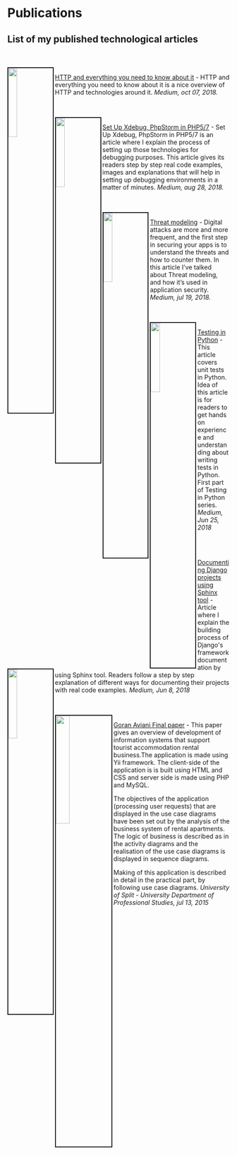 # Publications



## List of my published technological articles
<br>
<br>

<img src="https://cdn-images-1.medium.com/max/1067/0*sKaYtAoXV74DLcsB" align="left" border="2" width="20%"/>

[HTTP and everything you need to know about it](https://medium.com/@goranaviani/http-and-everything-you-need-to-know-about-it-8273bc224491) - HTTP and everything you need to know about it is a nice overview of HTTP and technologies around it.  _Medium, oct 07, 2018._

<br>
<br>

<img src="https://cdn-images-1.medium.com/max/1067/1*32wN-ItVobWdxmWwyU8o8A.jpeg" align="left" border="2" width="20%"/>

[Set Up Xdebug, PhpStorm in PHP5/7](https://medium.com/@goranaviani/set-up-xdebug-phpstorm-in-php5-7-6a8386304fc6) - Set Up Xdebug, PhpStorm in PHP5/7 is an article where I explain the process of setting up those technologies for debugging purposes. This article gives its readers step by step real code examples, images and explanations that will help in setting up debugging environments in a matter of minutes.  _Medium, aug 28, 2018._


<br>
<br>

<img src="https://cdn-images-1.medium.com/max/800/1*ifhHAX50eGNx801vofFtPQ.jpeg" align="left" border="2" width="20%"/>

[Threat modeling](https://medium.com/@goranaviani/threat-modeling-317b375548da) - Digital attacks are more and more frequent, and the first step in securing your apps is to understand the threats and how to counter them. In this article I’ve talked about Threat modeling, and how it’s used in application security. _Medium, jul 19, 2018._


<br>
<br>
<img src="https://cdn-images-1.medium.com/max/1400/1*MQQFG3SfXfX6VkkmC3quiQ.jpeg" align="left" border="2" width="20%"/>

[Testing in Python](https://medium.com/@goranaviani/testing-in-python-c6b903eb247d) - This article covers unit tests in Python. Idea of this article is for readers to get hands on experience and understanding about writing tests in Python.
First part of Testing in Python series. _Medium, Jun 25, 2018_

<br>
<br>
<img src="https://cdn-images-1.medium.com/max/800/1*aBjEUaDShrMB9RFqbl_saQ.jpeg" align="left" border="2" width="20%"/>

[Documenting Django projects using Sphinx tool](https://medium.com/@goranaviani/sphinx-for-django-documentation-2454e924b3bc) - Article where I explain the building process of Django's framework documentation by using Sphinx tool. Readers follow a step by step explanation of different ways for documenting their projects  with real code examples. _Medium, Jun 8, 2018_

<br>
<br>

<img src="https://www.mediafire.com/convkey/6579/hkqp8s06dh6laaq6g.jpg" align="left" border="2" width="25%"/>

[Goran Aviani Final paper](https://drive.google.com/file/d/1soJI8C6pcm9K0l4A9W3z2KbWv9rNM5Uz/view?usp=sharing) - This paper gives an overview of development
 of information systems that support tourist accommodation rental business.The application is made using Yii framework. The client-side of the application is 
is built using HTML and CSS and server side is made using PHP and MySQL. 

The objectives of the application (processing user requests) that are displayed
in the use case diagrams have been set out by the analysis of the business system of rental apartments. The logic of business 
is described as in the activity diagrams and the realisation of the use case diagrams is displayed in sequence diagrams. 

Making of this application is described in detail in the practical part, by following use case diagrams. 
_University of Split - University Department of Professional Studies, jul 13, 2015_
